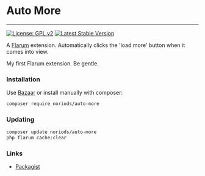 # Auto More

---

[![License: GPL v2](https://img.shields.io/badge/License-GPL%20v2-blue.svg)](https://www.gnu.org/licenses/old-licenses/gpl-2.0.en.html) [![Latest Stable Version](https://img.shields.io/packagist/v/noriods/auto-more.svg)](https://packagist.org/packages/noriods/auto-more)

A [Flarum](http://flarum.org) extension. Automatically clicks the 'load more' button when it comes into view.

My first Flarum extension. Be gentle.

### Installation

Use [Bazaar](https://discuss.flarum.org/d/5151-flagrow-bazaar-the-extension-marketplace) or install manually with composer:

```sh
composer require noriods/auto-more
```

### Updating

```sh
composer update noriods/auto-more
php flarum cache:clear
```

### Links

- [Packagist](https://packagist.org/packages/noriods/auto-more)
